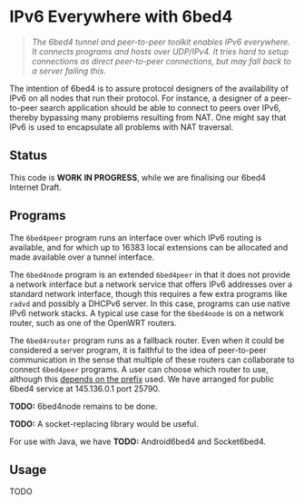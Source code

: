 # IPv6 Everywhere with 6bed4

> *The 6bed4 tunnel and peer-to-peer toolkit enables IPv6 everywhere.
> It connects programs and hosts over UDP/IPv4.  It tries hard to setup
> connections as direct peer-to-peer connections, but may fall back to
> a server failing this.*

The intention of 6bed4 is to assure protocol designers of the availability
of IPv6 on all nodes that run their protocol.  For instance, a designer
of a peer-to-peer search application should be able to connect to peers
over IPv6, thereby bypassing many problems resulting from NAT.  One might
say that IPv6 is used to encapsulate all problems with NAT traversal.


## Status

This code is **WORK IN PROGRESS**, while we are finalising our 6bed4
Internet Draft.


## Programs

The `6bed4peer` program runs an interface over which IPv6 routing is
available, and for which up to 16383 local extensions can be allocated
and made available over a tunnel interface.

The `6bed4node` program is an extended `6bed4peer` in that it does not
provide a network interface but a network service that offers IPv6
addresses over a standard network interface, though this requires a few
extra programs like `radvd` and possibly a DHCPv6 server.  In this case,
programs can use native IPv6 network stacks.  A typical use case for the
`6bed4node` is on a network router, such as one of the OpenWRT routers.

The `6bed4router` program runs as a fallback router.  Even when it could
be considered a server program, it is faithful to the idea of peer-to-peer
communication in the sense that multiple of these routers can collaborate
to connect `6bed4peer` programs.  A user can choose which router to use,
although this
[depends on the prefix](PREFIXES.MD)
used.  We have arranged for public 6bed4 service at 145.136.0.1 port 25790.

**TODO:** 6bed4node remains to be done.

**TODO:** A socket-replacing library would be useful.

For use with Java, we have **TODO:** Android6bed4 and Socket6bed4.


## Usage

TODO
